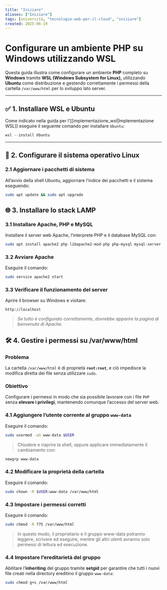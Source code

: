 ```yaml
---
title: "Iniziare"
aliases: ["Iniziare"]
tags: [università, "tecnologie-web-per-il-cloud", "iniziare"]
created: 2025-06-19
---
```

# Configurare un ambiente PHP su Windows utilizzando WSL

Questa guida illustra come configurare un ambiente **PHP** completo su **Windows** tramite **WSL (Windows Subsystem for Linux),** utilizzando **Ubuntu** come distribuzione e gestendo correttamente i permessi della cartella `/var/www/html` per lo sviluppo lato server.

---
## ✅ 1. Installare WSL e Ubuntu
Come indicato nella guida per l'[[implementazione_wsl|Implementazione WSL]] eseguire il seguente comando per installare `Ubuntu`:

```powershell
wsl --install Ubuntu 
```

---
## 🔧 2. Configurare il sistema operativo Linux
### 2.1 Aggiornare i pacchetti di sistema
All’avvio della shell Ubuntu, aggiornare l’indice dei pacchetti e il sistema eseguendo:

```bash
sudo apt update && sudo apt upgrade
```

## 🌐 3. Installare lo stack LAMP
### 3.1 Installare Apache, PHP e MySQL
Installare il server web Apache, l’interprete PHP e il database MySQL con:

```bash
sudo apt install apache2 php libapache2-mod-php php-mysql mysql-server
```

### 3.2 Avviare Apache
Eseguire il comando:

```bash
sudo service apache2 start
```

### 3.3 Verificare il funzionamento del server
Aprire il browser su Windows e visitare:

```
http://localhost
```

> _Se tutto è configurato correttamente, dovrebbe apparire la pagina di benvenuto di Apache._

## 🛠️ 4. Gestire i permessi su /var/www/html
### Problema
La cartella `/var/www/html` è di proprietà **`root:root`**, e ciò impedisce la modifica diretta dei file senza utilizzare `sudo`.

### Obiettivo
Configurare i permessi in modo che sia possibile lavorare con i file `PHP` senza **elevare i privilegi**, mantenendo comunque l’accesso del server web.

### 4.1 Aggiungere l’utente corrente al gruppo `www-data`
Eseguire il comando:

```bash
sudo usermod -aG www-data $USER
```

> Chiudere e riaprire la shell, oppure applicare immediatamente il cambiamento con:

```bash
newgrp www-data
```

### 4.2 Modificare la proprietà della cartella
Eseguire il comando:

```bash
sudo chown -R $USER:www-data /var/www/html
```

### 4.3 Impostare i permessi corretti
Eseguire il comando:

```bash
sudo chmod -R 775 /var/www/html
```

>In questo modo, il proprietario e il gruppo www-data potranno leggere, scrivere ed eseguire, mentre gli altri utenti avranno solo permessi di lettura ed esecuzione.

### 4.4 Impostare l’ereditarietà del gruppo
Abilitare l’**inheriting** del gruppo tramite **setgid** per garantire che tutti i nuovi file creati nella directory ereditino il gruppo `www-data`:

```bash
sudo chmod g+s /var/www/html
```

